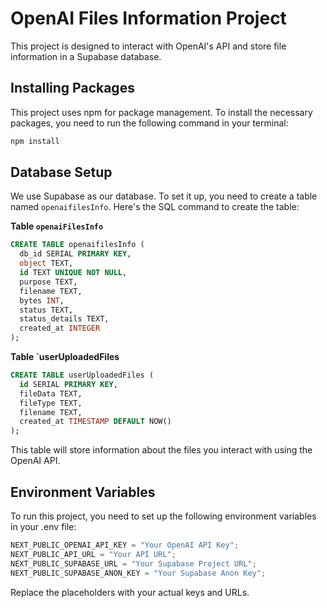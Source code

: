# OpenAI Files Information Project

This project is designed to interact with OpenAI's API and store file information in a Supabase database.

## Installing Packages

This project uses npm for package management. To install the necessary packages, you need to run the following command in your terminal:

```bash
npm install
```

## Database Setup

We use Supabase as our database. To set it up, you need to create a table named `openaifilesInfo`. Here's the SQL command to create the table:

**Table `openaiFilesInfo`**

```sql
CREATE TABLE openaifilesInfo (
  db_id SERIAL PRIMARY KEY,
  object TEXT,
  id TEXT UNIQUE NOT NULL,
  purpose TEXT,
  filename TEXT,
  bytes INT,
  status TEXT,
  status_details TEXT,
  created_at INTEGER
);

```

**Table `userUploadedFiles**
```sql
CREATE TABLE userUploadedFiles (
  id SERIAL PRIMARY KEY,
  fileData TEXT,
  fileType TEXT,
  filename TEXT,
  created_at TIMESTAMP DEFAULT NOW()
);
```

This table will store information about the files you interact with using the OpenAI API.

## Environment Variables

To run this project, you need to set up the following environment variables in your .env file:

```js
NEXT_PUBLIC_OPENAI_API_KEY = "Your OpenAI API Key";
NEXT_PUBLIC_API_URL = "Your API URL";
NEXT_PUBLIC_SUPABASE_URL = "Your Supabase Project URL";
NEXT_PUBLIC_SUPABASE_ANON_KEY = "Your Supabase Anon Key";
```

Replace the placeholders with your actual keys and URLs.
